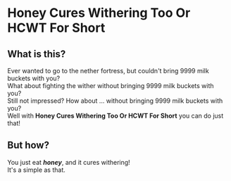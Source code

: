 # Honey Cures Withering Too Or HCWT For Short
## What is this?
Ever wanted to go to the nether fortress, but couldn't bring 9999 milk buckets with you?
<br />
What about fighting the wither without bringing 9999 milk buckets with you?
<br />
Still not impressed? How about ... without bringing 9999 milk buckets with you?
<br />
Well with **Honey Cures Withering Too Or HCWT For Short** you can do just that!
## But how?
You just eat ***honey***, and it cures withering!
<br />
It's a simple as that.
